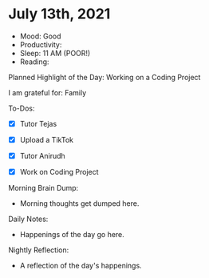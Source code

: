# July 13th, 2021

- Mood: Good
- Productivity: 
- Sleep: 11 AM (POOR!)
- Reading: 

Planned Highlight of the Day: Working on a Coding Project

I am grateful for: Family

To-Dos:
- [x] Tutor Tejas
- [x] Upload a TikTok
- [x] Tutor Anirudh
- [x] Work on Coding Project


Morning Brain Dump:
- Morning thoughts get dumped here.

Daily Notes:
- Happenings of the day go here.


Nightly Reflection: 
- A reflection of the day's happenings.





